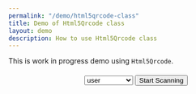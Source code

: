 ```yaml
---
permalink: "/demo/html5qrcode-class"
title: Demo of Html5Qrcode class
layout: demo
description: How to use Html5Qrcode class
---
```


<style>
#reader {
    width: 640px;
}

@media(max-width: 600px) {
	#reader {
		width: 300px;
	}
}
.empty {
    display: block;
    width: 100%;
    height: 20px;
}
</style>
<link rel="stylesheet"
      href="//cdnjs.cloudflare.com/ajax/libs/highlight.js/10.0.3/styles/default.min.css">
<div>
    This is work in progress demo using <code>Html5Qrcode</code>.
</div>
<div class="container">
	<div class="row">
		<div class="col-md-12" style="text-align: center;margin-bottom: 20px;">
			<div id="reader" style="display: inline-block;"></div>
			<div class="empty"></div>
            <div id="scanned-result"></div>
            <div>
                <select id="facingMode">
                    <option value="user">user</option>
                    <option value="environment">environment</option>
                </select>
                <button id="start">Start Scanning</button>
            </div>
		</div>
	</div>
</div>


<script src="/assets/js/html5-qrcode.min.js"></script>
<script src="/assets/js/demo/html5qrcode-class.js"></script>
